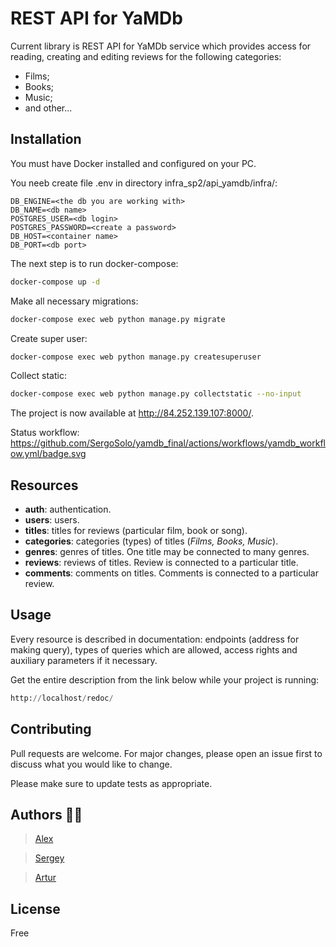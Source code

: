 # REST API for YaMDb

Current library is REST API for YaMDb service which provides access for reading, creating and editing reviews for the following categories:

- Films;
- Books;
- Music;
- and other...

## Installation

You must have Docker installed and configured on your PC.

You neeb create file .env in directory infra_sp2/api_yamdb/infra/:
```
DB_ENGINE=<the db you are working with> 
DB_NAME=<db name>
POSTGRES_USER=<db login>
POSTGRES_PASSWORD=<create a password>
DB_HOST=<container name>
DB_PORT=<db port>
```

The next step is to run docker-compose:

```bash
docker-compose up -d
```
Make all necessary migrations:
```bash
docker-compose exec web python manage.py migrate
```
Create super user:
```bash
docker-compose exec web python manage.py createsuperuser
```
Collect static:
```bash
docker-compose exec web python manage.py collectstatic --no-input 
```

The project is now available at http://84.252.139.107:8000/.

Status workflow:
https://github.com/SergoSolo/yamdb_final/actions/workflows/yamdb_workflow.yml/badge.svg

## Resources

- **auth**: authentication.
- **users**: users.
- **titles**: titles for reviews (particular film, book or song).
- **categories**: categories (types) of titles (*Films, Books, Music*).
- **genres**: genres of titles. One title may be connected to many genres.
- **reviews**: reviews of titles. Review is connected to a particular title.
- **comments**: comments on titles. Comments is connected to a particular review.

## Usage

Every resource is described in documentation: endpoints (address for making query), types of queries which are allowed, access rights and auxiliary parameters if it necessary.

Get the entire description from the link below while your project is running:


```python
http://localhost/redoc/
```

## Contributing
Pull requests are welcome. For major changes, please open an issue first to discuss what you would like to change.

Please make sure to update tests as appropriate.

## Authors :man_technologist:

> [Alex](https://github.com/learies)

>[Sergey](https://github.com/SergoSolo)

> [Artur](https://github.com/Archy-A)

## License
Free
